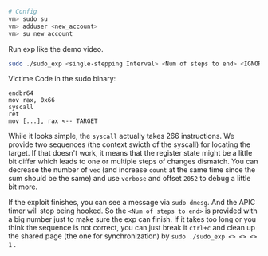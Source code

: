 ``` bash
# Config
vm> sudo su
vm> adduser <new_account>
vm> su new_account
```

Run exp like the demo video.

``` bash
sudo ./sudo_exp <single-stepping Interval> <Num of steps to end> <IGNORE> <END_FLAG>
```


Victime Code in the sudo binary:
```
endbr64
mov rax, 0x66
syscall 
ret
mov [...], rax <-- TARGET
```

While it looks simple, the `syscall` actually takes 266 instructions.
We provide two sequences (the context swicth of the syscall) for locating the target. If that doesn't work, it means that the register state might be a little bit differ which leads to one or multiple steps of changes dismatch.
You can decrease the number of `vec` (and increase `count` at the same time since the sum should be the same) and use `verbose` and offset `2052` to debug a little bit more.


If the exploit finishes, you can see a message via `sudo dmesg`. And the APIC timer will stop being hooked. So the `<Num of steps to end>` is provided with a big number just to make sure the exp can finish. If it takes too long or you think the sequence is not correct, you can just break it `ctrl+c` and clean up the shared page (the one for synchronization) by `sudo ./sudo_exp <> <> <> 1` .